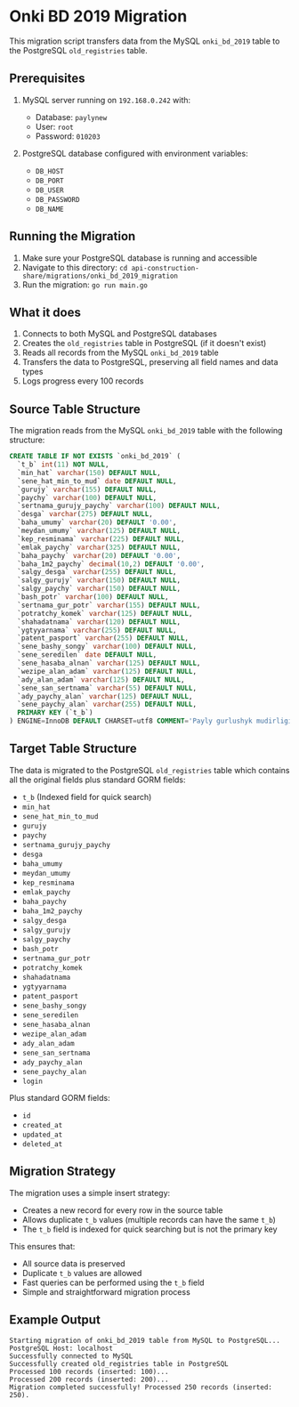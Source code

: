# Onki BD 2019 Migration

This migration script transfers data from the MySQL `onki_bd_2019` table to the PostgreSQL `old_registries` table.

## Prerequisites

1. MySQL server running on `192.168.0.242` with:

   - Database: `paylynew`
   - User: `root`
   - Password: `010203`

2. PostgreSQL database configured with environment variables:
   - `DB_HOST`
   - `DB_PORT`
   - `DB_USER`
   - `DB_PASSWORD`
   - `DB_NAME`

## Running the Migration

1. Make sure your PostgreSQL database is running and accessible
2. Navigate to this directory: `cd api-construction-share/migrations/onki_bd_2019_migration`
3. Run the migration: `go run main.go`

## What it does

1. Connects to both MySQL and PostgreSQL databases
2. Creates the `old_registries` table in PostgreSQL (if it doesn't exist)
3. Reads all records from the MySQL `onki_bd_2019` table
4. Transfers the data to PostgreSQL, preserving all field names and data types
5. Logs progress every 100 records

## Source Table Structure

The migration reads from the MySQL `onki_bd_2019` table with the following structure:

```sql
CREATE TABLE IF NOT EXISTS `onki_bd_2019` (
  `t_b` int(11) NOT NULL,
  `min_hat` varchar(150) DEFAULT NULL,
  `sene_hat_min_to_mud` date DEFAULT NULL,
  `gurujy` varchar(155) DEFAULT NULL,
  `paychy` varchar(100) DEFAULT NULL,
  `sertnama_gurujy_paychy` varchar(100) DEFAULT NULL,
  `desga` varchar(275) DEFAULT NULL,
  `baha_umumy` varchar(20) DEFAULT '0.00',
  `meydan_umumy` varchar(125) DEFAULT NULL,
  `kep_resminama` varchar(225) DEFAULT NULL,
  `emlak_paychy` varchar(325) DEFAULT NULL,
  `baha_paychy` varchar(20) DEFAULT '0.00',
  `baha_1m2_paychy` decimal(10,2) DEFAULT '0.00',
  `salgy_desga` varchar(255) DEFAULT NULL,
  `salgy_gurujy` varchar(150) DEFAULT NULL,
  `salgy_paychy` varchar(150) DEFAULT NULL,
  `bash_potr` varchar(100) DEFAULT NULL,
  `sertnama_gur_potr` varchar(155) DEFAULT NULL,
  `potratchy_komek` varchar(125) DEFAULT NULL,
  `shahadatnama` varchar(120) DEFAULT NULL,
  `ygtyyarnama` varchar(255) DEFAULT NULL,
  `patent_pasport` varchar(255) DEFAULT NULL,
  `sene_bashy_songy` varchar(100) DEFAULT NULL,
  `sene_seredilen` date DEFAULT NULL,
  `sene_hasaba_alnan` varchar(125) DEFAULT NULL,
  `wezipe_alan_adam` varchar(125) DEFAULT NULL,
  `ady_alan_adam` varchar(125) DEFAULT NULL,
  `sene_san_sertnama` varchar(55) DEFAULT NULL,
  `ady_paychy_alan` varchar(125) DEFAULT NULL,
  `sene_paychy_alan` varchar(255) DEFAULT NULL,
  PRIMARY KEY (`t_b`)
) ENGINE=InnoDB DEFAULT CHARSET=utf8 COMMENT='Payly gurlushyk mudirliginin reyestrini yoretmek ucin programmasy';
```

## Target Table Structure

The data is migrated to the PostgreSQL `old_registries` table which contains all the original fields plus standard GORM fields:

- `t_b` (Indexed field for quick search)
- `min_hat`
- `sene_hat_min_to_mud`
- `gurujy`
- `paychy`
- `sertnama_gurujy_paychy`
- `desga`
- `baha_umumy`
- `meydan_umumy`
- `kep_resminama`
- `emlak_paychy`
- `baha_paychy`
- `baha_1m2_paychy`
- `salgy_desga`
- `salgy_gurujy`
- `salgy_paychy`
- `bash_potr`
- `sertnama_gur_potr`
- `potratchy_komek`
- `shahadatnama`
- `ygtyyarnama`
- `patent_pasport`
- `sene_bashy_songy`
- `sene_seredilen`
- `sene_hasaba_alnan`
- `wezipe_alan_adam`
- `ady_alan_adam`
- `sene_san_sertnama`
- `ady_paychy_alan`
- `sene_paychy_alan`
- `login`

Plus standard GORM fields:

- `id`
- `created_at`
- `updated_at`
- `deleted_at`

## Migration Strategy

The migration uses a simple insert strategy:

- Creates a new record for every row in the source table
- Allows duplicate `t_b` values (multiple records can have the same `t_b`)
- The `t_b` field is indexed for quick searching but is not the primary key

This ensures that:

- All source data is preserved
- Duplicate `t_b` values are allowed
- Fast queries can be performed using the `t_b` field
- Simple and straightforward migration process

## Example Output

```
Starting migration of onki_bd_2019 table from MySQL to PostgreSQL...
PostgreSQL Host: localhost
Successfully connected to MySQL
Successfully created old_registries table in PostgreSQL
Processed 100 records (inserted: 100)...
Processed 200 records (inserted: 200)...
Migration completed successfully! Processed 250 records (inserted: 250).
```
